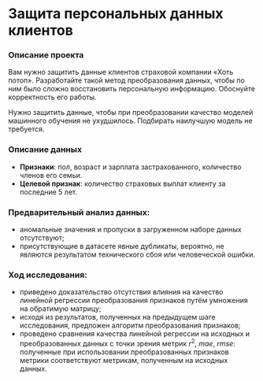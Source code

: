 # Защита персональных данных клиентов  

### Описание проекта  
Вам нужно защитить данные клиентов страховой компании «Хоть потоп». Разработайте такой метод преобразования данных, чтобы по ним было сложно восстановить персональную информацию. Обоснуйте корректность его работы.

Нужно защитить данные, чтобы при преобразовании качество моделей машинного обучения не ухудшилось. Подбирать наилучшую модель не требуется.  

### Описание данных  
- **Признаки**: пол, возраст и зарплата застрахованного, количество членов его семьи.  
- **Целевой признак**: количество страховых выплат клиенту за последние 5 лет.  

### Предварительный анализ данных:  
- аномальные значения и пропуски в загруженном наборе данных отсутствуют;  
- присутствующие в датасете явные дубликаты, вероятно, не являются результатом технического сбоя или человеческой ошибки.  

### Ход исследования:  
- приведено доказательство отсутствия влияния на качество линейной регрессии преобразования признаков путём умножения на обратимую матрицу;  
- исходя из результатов, полученных на предыдущем шаге исследования, предложен алгоритм преобразования признаков;  
- проведено сравнения качества линейной регрессии на исходных и преобразованных данных с точки зрения метрик $r^2$, $mae$, $rmse$:  
    полученные при использовании преобразованных признаков метрики соответствуют метрикам, полученным на исходных данных.
